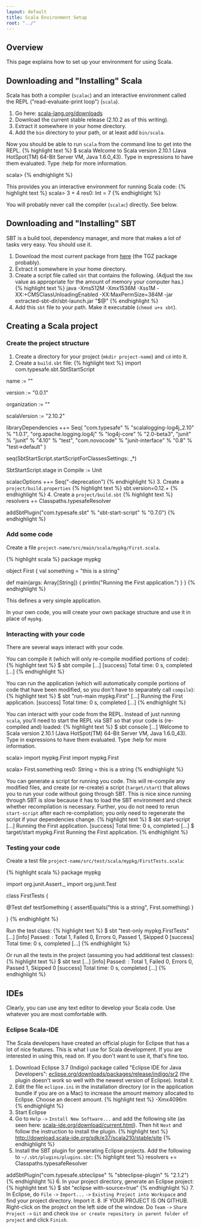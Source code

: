 ```yaml
---
layout: default
title: Scala Environment Setup
root: "../"
---
```


## Overview

This page explains how to set up your environment for using Scala.


## Downloading and "Installing" Scala

Scala has both a compiler (`scalac`) and an interactive environment called the REPL ("read-evaluate-print loop") (`scala`).

1. Go here: [scala-lang.org/downloads](http://www.scala-lang.org/downloads)
2. Download the current stable release (2.10.2 as of this writing).  
3. Extract it somewhere in your home directory.
4. Add the `bin` directory to your path, or at least add `bin/scala`.

Now you should be able to run `scala` from the command line to get into the REPL.
{% highlight text %}
$ scala
Welcome to Scala version 2.10.1 (Java HotSpot(TM) 64-Bit Server VM, Java 1.6.0_43).
Type in expressions to have them evaluated.
Type :help for more information.

scala> 
{% endhighlight %}

This provides you an interactive environment for running Scala code:
{% highlight text %}
scala> 3 + 4
res0: Int = 7
{% endhighlight %}

You will probably never call the compiler (`scalac`) directly.  See below.


## Downloading and "Installing" SBT

SBT is a build tool, dependency manager, and more that makes a lot of tasks very easy.  You should use it.

1. Download the most current package from [here](http://www.scala-sbt.org/release/docs/Getting-Started/Setup.html#installing-sbt) (the TGZ package probably).
2. Extract it somewhere in your home directory.
3. Create a script file called `sbt` that contains the following.  (Adjust the `Xmx` value as appropriate for the amount of memory your computer has.)  
{% highlight text %}
java -Xms512M -Xmx1536M -Xss1M -XX:+CMSClassUnloadingEnabled -XX:MaxPermSize=384M -jar extracted-sbt-dir/sbt-launch.jar "$@"
{% endhighlight %}
4. Add this `sbt` file to your path.  Make it executable (`chmod u+x sbt`).


## Creating a Scala project

### Create the project structure

1. Create a directory for your project (`mkdir project-name`) and `cd` into it.
2. Create a `build.sbt` file:
{% highlight text %}
import com.typesafe.sbt.SbtStartScript

name := "<project-name>"

version := "0.0.1"

organization := "<something>"

scalaVersion := "2.10.2"

libraryDependencies ++= Seq(
   "com.typesafe" % "scalalogging-log4j_2.10" % "1.0.1",
   "org.apache.logging.log4j" % "log4j-core" % "2.0-beta3",
   "junit" % "junit" % "4.10" % "test",
   "com.novocode" % "junit-interface" % "0.8" % "test->default"
  )

seq(SbtStartScript.startScriptForClassesSettings: _*)

SbtStartScript.stage in Compile := Unit

scalacOptions ++= Seq("-deprecation")
{% endhighlight %}
3. Create a `project/build.properties`
{% highlight text %}
sbt.version=0.12.+
{% endhighlight %}
4. Create a `project/build.sbt`
{% highlight text %}
resolvers += Classpaths.typesafeResolver

addSbtPlugin("com.typesafe.sbt" % "sbt-start-script" % "0.7.0")
{% endhighlight %}


### Add some code

Create a file `project-name/src/main/scala/mypkg/First.scala`.

{% highlight scala %}
package mypkg

object First {
  val something = "this is a string"

  def main(args: Array[String]) {
    println("Running the First application.")
  }
}
{% endhighlight %}

This defines a very simple application.

In your own code, you will create your own package structure and use it in place of `mypkg`.


### Interacting with your code

There are several ways interact with your code.

You can compile it (which will only re-compile modified portions of code):
{% highlight text %}
$ sbt compile
[...]
[success] Total time: 0 s, completed [...]
{% endhighlight %}

You can run the application (which will automatically compile portions of code that have been modified, so you don't have to separately call `compile`):
{% highlight text %}
$ sbt "run-main mypkg.First"
[...]
Running the First application.
[success] Total time: 0 s, completed [...]
{% endhighlight %}

You can interact with your code from the REPL.  Instead of just running `scala`, you'll need to start the REPL via SBT so that your code is (re-compiled and) loaded:
{% highlight text %}
$ sbt console
[...]
Welcome to Scala version 2.10.1 (Java HotSpot(TM) 64-Bit Server VM, Java 1.6.0_43).
Type in expressions to have them evaluated.
Type :help for more information.

scala> import mypkg.First
import mypkg.First

scala> First.something
res0: String = this is a string
{% endhighlight %}

You can generate a script for running you code.  This will re-compile any modified files, and create (or re-create) a script (`target/start`) that allows you to run your code without going through SBT.  This is nice since running through SBT is slow because it has to load the SBT environment and check whether recompilation is necessary.  Further, you do not need to rerun `start-script` after each re-compilation; you only need to regenerate the script if your dependencies change.
{% highlight text %}
$ sbt start-script
[...]
Running the First application.
[success] Total time: 0 s, completed [...]
$ target/start mypkg.First
Running the First application.
{% endhighlight %}


### Testing your code

Create a test file `project-name/src/test/scala/mypkg/FirstTests.scala`:

{% highlight scala %}
package mypkg

import org.junit.Assert._
import org.junit.Test

class FirstTests {

  @Test
  def testSomething {
    assertEquals("this is a string", First.something)
  }

}
{% endhighlight %}

Run the test class:
{% highlight text %}
$ sbt "test-only mypkg.FirstTests"
[...]
[info] Passed: : Total 1, Failed 0, Errors 0, Passed 1, Skipped 0
[success] Total time: 0 s, completed [...]
{% endhighlight %}

Or run all the tests in the project (assuming you had additional test classes):
{% highlight text %}
$ sbt test
[...]
[info] Passed: : Total 1, Failed 0, Errors 0, Passed 1, Skipped 0
[success] Total time: 0 s, completed [...]
{% endhighlight %}


## IDEs

Clearly, you can use any text editor to develop your Scala code.  Use whatever you are most comfortable with.


### Eclipse Scala-IDE

The Scala developers have created an official plugin for Eclipse that has a lot of nice features.  This is what I use for Scala development.  If you are interested in using this, read on.  If you don't want to use it, that's fine too.

1. Download Eclipse 3.7 (Indigo) package called "Eclipse IDE for Java Developers": [eclipse.org/downloads/packages/release/indigo/sr2](http://www.eclipse.org/downloads/packages/release/indigo/sr2) (the plugin doesn't work so well with the newest version of Eclipse).  Install it.
2. Edit the file `eclipse.ini` in the installation directory (or in the application bundle if you are on a Mac) to increase the amount memory allocated to Eclipse.  Choose an decent amount.
{% highlight text %}
-Xmx4096m
{% endhighlight %}
3. Start Eclipse
4. Go to `Help` `->` `Install New Software...` and add the following site (as seen here: [scala-ide.org/download/current.html](http://scala-ide.org/download/current.html)).  Then hit `Next` and follow the instruction to install the plugin.
{% highlight text %}
http://download.scala-ide.org/sdk/e37/scala210/stable/site
{% endhighlight %}
5. Install the SBT plugin for generating Eclipse projects. Add the following to `~/.sbt/plugins/plugins.sbt`:
{% highlight text %}
resolvers += Classpaths.typesafeResolver

addSbtPlugin("com.typesafe.sbteclipse" % "sbteclipse-plugin" % "2.1.2")
{% endhighlight %}
6. In your project directory, generate an Eclipse project:
{% highlight text %}
$ sbt "eclipse with-source=true"
{% endhighlight %}
7. In Eclipse, do `File` `->` `Import...` `->` `Existing Project into Workspace` and find your project directory.  Import it.
8. IF YOUR PROJECT IS ON GITHUB.  Right-click on the project on the left side of the window.  Do `Team` `->` `Share Project` `->` `Git` and check `Use or create repository in parent folder of project` and click `Finish`.

